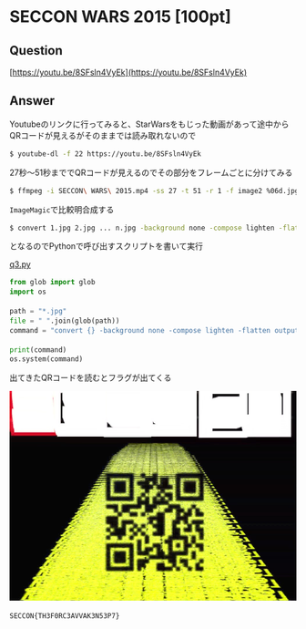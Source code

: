 # SECCON WARS 2015 [100pt]

## Question

[https://youtu.be/8SFsln4VyEk](https://youtu.be/8SFsln4VyEk)

## Answer

Youtubeのリンクに行ってみると、StarWarsをもじった動画があって途中からQRコードが見えるがそのままでは読み取れないので

```bash
$ youtube-dl -f 22 https://youtu.be/8SFsln4VyEk
```

27秒〜51秒まででQRコードが見えるのでその部分をフレームごとに分けてみる

```bash
$ ffmpeg -i SECCON\ WARS\ 2015.mp4 -ss 27 -t 51 -r 1 -f image2 %06d.jpg
```

`ImageMagic`で比較明合成する

```bash
$ convert 1.jpg 2.jpg ... n.jpg -background none -compose lighten -flatten output.jpg
```

となるのでPythonで呼び出すスクリプトを書いて実行

[q3.py](https://github.com/AkashiSN/SECCON2015-Online-CTF/blob/master/q3/image/q3.py)

```python
from glob import glob
import os

path = "*.jpg"
file = " ".join(glob(path))
command = "convert {} -background none -compose lighten -flatten output.jpg".format(file)

print(command)
os.system(command)
```

出てきたQRコードを読むとフラグが出てくる


![output.jpg](https://github.com/AkashiSN/SECCON2015-Online-CTF/raw/master/q3/image/output.jpg)

`SECCON{TH3F0RC3AVVAK3N53P7}`
